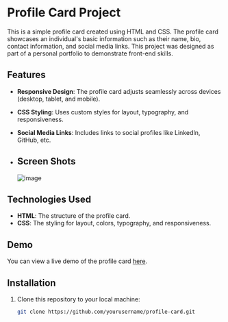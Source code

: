 # Profile Card Project

This is a simple profile card created using HTML and CSS. The profile card showcases an individual's basic information such as their name, bio, contact information, and social media links. This project was designed as part of a personal portfolio to demonstrate front-end skills.

## Features
- **Responsive Design**: The profile card adjusts seamlessly across devices (desktop, tablet, and mobile).
- **CSS Styling**: Uses custom styles for layout, typography, and responsiveness.
- **Social Media Links**: Includes links to social profiles like LinkedIn, GitHub, etc.

- ## Screen Shots
  ![image](https://github.com/user-attachments/assets/2e0834f5-feec-47ef-b08b-274c3a55cd27)

  
## Technologies Used
- **HTML**: The structure of the profile card.
- **CSS**: The styling for layout, colors, typography, and responsiveness.

## Demo
You can view a live demo of the profile card [here](URL-to-live-demo).

## Installation

1. Clone this repository to your local machine:
   ```bash
   git clone https://github.com/yourusername/profile-card.git
